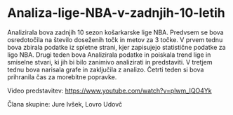 # Analiza-lige-NBA-v-zadnjih-10-letih
Analizirala bova zadnjih 10 sezon košarkarske lige NBA. Predvsem se bova osredotočila na število doseženih točk in metov za 3 točke. 
V prvem tednu bova zbirala podatke iz spletne strani, kjer zapisujejo statistične podatke za ligo NBA. Drugi teden bova Analizirala podatke in poiskala trend lige in smiselne stvari, ki jih bi bilo zanimivo analizirati in predstaviti. V tretjem tednu bova narisala grafe in zaključila z analizo. Četrti teden si bova prihranila čas za morebitne popravke.

Video predstavitev: https://www.youtube.com/watch?v=plwm_IQO4Yk

Člana skupine: Jure Ivšek, Lovro Udovč
